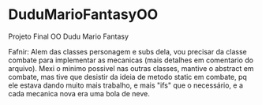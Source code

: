 # DuduMarioFantasyOO
Projeto Final OO Dudu Mario Fantasy

Fafnir:
Alem das classes personagem e subs dela, vou precisar da classe combate para implementar as mecanicas (mais detalhes em comentario do arquivo). Mexi o minimo possivel nas outras classes, mantive o abstract em combate, mas tive que desistir da ideia de metodo static em combate, pq ele estava dando muito mais trabalho, e mais "ifs" que o necessário, e a cada mecanica nova era uma bola de neve.
